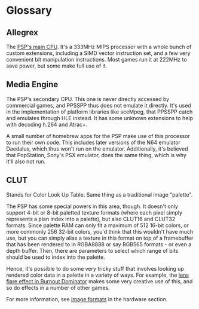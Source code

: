 # Glossary

## Allegrex

The [PSP's main CPU](/docs/psp-hardware/cpu/allegrex-overview). It's a 333MHz MIPS processor with a whole bunch of custom extensions, including a SIMD vector instruction set, and a few very convenient bit manipulation instructions. Most games run it at 222MHz to save power, but some make full use of it.

## Media Engine

The PSP's secondary CPU. This one is never directly accessed by commercial games, and PPSSPP thus does not emulate it directly. It's used in the implementation of platform libraries like sceMpeg, that PPSSPP catch and emulates through HLE instead. It has some unknown extensions to help with decoding h.264 and Atrac+.

A small number of homebrew apps for the PSP make use of this processor to run their own code. This includes later versions of the N64 emulator Daedalus, which thus won't run on the emulator. Additionally, it's believed that PopStation, Sony's PSX emulator, does the same thing, which is why it'll also not run.

## CLUT

Stands for Color Look Up Table. Same thing as a traditional image "palette".

The PSP has some special powers in this area, though. It doesn't only support 4-bit or 8-bit paletted texture formats (where each pixel simply represents a plan index into a palette), but also CLUT16 and CLUT32 formats. Since palette RAM can only fit a maximum of 512 16-bit colors, or more commonly 256 32-bit colors, you'd think that this wouldn't have much use, but you can simply alias a texture in this format on top of a framebuffer that has been rendered to in RGBA8888 or say RGB565 formats - or even a depth buffer. Then, there are parameters to select which range of bits should be used to index into the palette.

Hence, it's possible to do some very tricky stuff that involves looking up rendered color data in a palette in a variety of ways. For example, the [lens flare effect in Burnout Dominator](/blog/lens-flare-burnout-dominator) makes some very creative use of this, and so do effects in a number of other games.

For more information, see [image formats](/docs/psp-hardware/gpu/image-formats) in the hardware section.